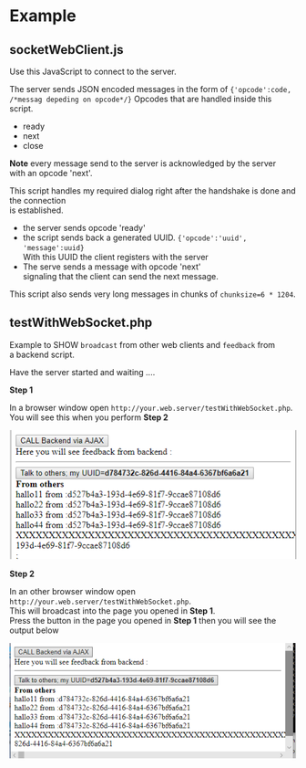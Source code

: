 
# Example


## socketWebClient.js

Use this JavaScript to connect to the server.

The server sends JSON encoded messages in the form of
`{'opcode':code, /*messag depeding on opcode*/}`
Opcodes that are handled inside this script.  
- ready
- next
- close

**Note** every message send to the server is acknowledged by the server  
with an opcode 'next'.

This script handles my required dialog right after the handshake is done and the connection  
is established.

- the server sends opcode 'ready' 
- the script sends back a generated UUID. `{'opcode':'uuid', 'message':uuid}`  
With this UUID the client registers with the server  
- The serve sends a message with opcode 'next'  
signaling that the client can send the next message.


This script also sends very long messages in chunks of `chunksize=6 * 1204`.  




## testWithWebSocket.php

Example to SHOW `broadcast` from other web clients and `feedback` from  
a backend script.

Have the server started and waiting ....

**Step 1**

In a browser window open `http://your.web.server/testWithWebSocket.php`.  
You will see this when you perform **Step 2**

![webApp](w1.PNG)

**Step 2**

In an other browser window open `http://your.web.server/testWithWebSocket.php`.  
This will broadcast into the page you opened  in **Step 1**.  
Press the button in the page you opened in **Step 1** then you will see the output below

![webApp](w2.PNG)

